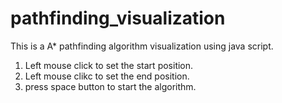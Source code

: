 # pathfinding_visualization
This is a A* pathfinding algorithm visualization using java script.
1. Left mouse click to set the start position.
2. Left mouse clikc to set the end position.
3. press space button to start the algorithm.
